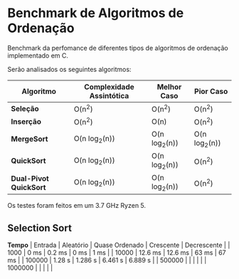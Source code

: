 # Benchmark de Algoritmos de Ordenação
Benchmark da perfomance de diferentes tipos de algoritmos de ordenação implementado em C.

Serão analisados os seguintes algoritmos:

| Algoritmo | Complexidade Assintótica | Melhor Caso | Pior Caso |
| --------- | ------------------------ | ----------- | --------- |
| **Seleção** | O(n<sup>2</sup>) | O(n<sup>2</sup>) | O(n<sup>2</sup>) |
| **Inserção** | O(n<sup>2</sup>) | O(n) | O(n<sup>2</sup>) |
| **MergeSort** | O(n log<sub>2</sub>(n)) | O(n log<sub>2</sub>(n)) | O(n log<sub>2</sub>(n)) |
| **QuickSort** | O(n log<sub>2</sub>(n)) | O(n log<sub>2</sub>(n)) | O(n<sup>2</sup>) |
| **Dual-Pivot QuickSort** | O(n log<sub>2</sub>(n)) | O(n log<sub>2</sub>(n)) | O(n<sup>2</sup>) |

Os testes foram feitos em um 3.7 GHz Ryzen 5.

## Selection Sort

**Tempo**
| Entrada | Aleatório | Quase Ordenado | Crescente | Decrescente |
| 1000 | 0 ms | 0.2 ms | 0 ms | 1 ms |
| 10000 | 12.6 ms | 12.6 ms | 63 ms | 67 ms |
| 100000 | 1.28 s | 1.286 s | 6.461 s | 6.889 s |
| 500000 | | | | |
| 1000000 | | | | |
